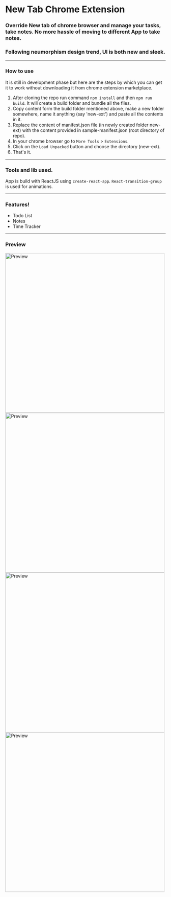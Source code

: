 # New Tab Chrome Extension

### Override New tab of chrome browser and manage your tasks, take notes. No more hassle of moving to different App to take notes.
### Following neumorphism design trend, UI is both new and sleek.
---

### How to use

It is still in development phase but here are the steps by which you can get it to work without downloading it from chrome extension marketplace.
1. After cloning the repo run command `npm install` and then `npm run build`. It will create a build folder and bundle all the files.
2. Copy content form the build folder mentioned above, make a new folder somewhere, name it anything (say 'new-ext') and paste all the contents in it.
3. Replace the content of manifest.json file (in newly created folder new-ext) with the content provided in sample-manifest.json (root directory of repo).
4. In your chrome browser go to `More Tools` > `Extensions`.
5. Click on the `Load Unpacked` button and choose the directory (new-ext).
6. That's it.
---

### Tools and lib used.

App is build with ReactJS using `create-react-app`.
`React-transition-group` is used for animations.

---
### Features!

  - Todo List
  - Notes
  - Time Tracker
---

### Preview
<img src="https://i.imgur.com/pVeyuue.png" width="500px" alt="Preview"/>
<img src="https://i.imgur.com/vlTEgZN.png" width="500px" alt="Preview"/>
<img src="https://i.imgur.com/wZpmvWO.png" width="500px" alt="Preview"/>
<img src="https://i.imgur.com/s88yZL3.png" width="500px" alt="Preview"/>
